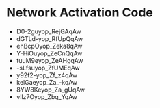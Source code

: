 # Network Activation Code
* D0-2guyop_RejGAqAw
* dGTLd-yop_RfUpQqAw
* ehBcpOyop_Zeka8qAw
* Y-HiOuyop_ZeCnQqAw
* tuuM9eyop_ZeAHgqAw
* -sLfsuyop_ZfUMEqAw
* y92f2-yop_Zf_z4qAw
* kelGaeyop_Za_-kqAw
* 8YW8Keyop_Za_gUqAw
* vllz7Oyop_Zbq_YqAw